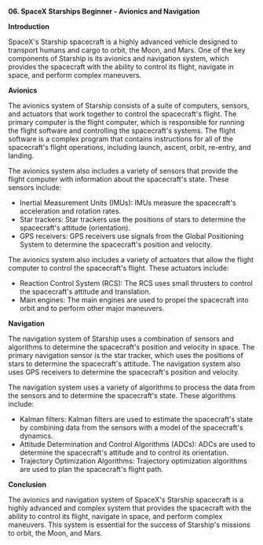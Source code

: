 **06. SpaceX Starships Beginner - Avionics and Navigation**

**Introduction**

SpaceX's Starship spacecraft is a highly advanced vehicle designed to transport humans and cargo to orbit, the Moon, and Mars. One of the key components of Starship is its avionics and navigation system, which provides the spacecraft with the ability to control its flight, navigate in space, and perform complex maneuvers.

**Avionics**

The avionics system of Starship consists of a suite of computers, sensors, and actuators that work together to control the spacecraft's flight. The primary computer is the flight computer, which is responsible for running the flight software and controlling the spacecraft's systems. The flight software is a complex program that contains instructions for all of the spacecraft's flight operations, including launch, ascent, orbit, re-entry, and landing.

The avionics system also includes a variety of sensors that provide the flight computer with information about the spacecraft's state. These sensors include:

* Inertial Measurement Units (IMUs): IMUs measure the spacecraft's acceleration and rotation rates.
* Star trackers: Star trackers use the positions of stars to determine the spacecraft's attitude (orientation).
* GPS receivers: GPS receivers use signals from the Global Positioning System to determine the spacecraft's position and velocity.

The avionics system also includes a variety of actuators that allow the flight computer to control the spacecraft's flight. These actuators include:

* Reaction Control System (RCS): The RCS uses small thrusters to control the spacecraft's attitude and translation.
* Main engines: The main engines are used to propel the spacecraft into orbit and to perform other major maneuvers.

**Navigation**

The navigation system of Starship uses a combination of sensors and algorithms to determine the spacecraft's position and velocity in space. The primary navigation sensor is the star tracker, which uses the positions of stars to determine the spacecraft's attitude. The navigation system also uses GPS receivers to determine the spacecraft's position and velocity.

The navigation system uses a variety of algorithms to process the data from the sensors and to determine the spacecraft's state. These algorithms include:

* Kalman filters: Kalman filters are used to estimate the spacecraft's state by combining data from the sensors with a model of the spacecraft's dynamics.
* Attitude Determination and Control Algorithms (ADCs): ADCs are used to determine the spacecraft's attitude and to control its orientation.
* Trajectory Optimization Algorithms: Trajectory optimization algorithms are used to plan the spacecraft's flight path.

**Conclusion**

The avionics and navigation system of SpaceX's Starship spacecraft is a highly advanced and complex system that provides the spacecraft with the ability to control its flight, navigate in space, and perform complex maneuvers. This system is essential for the success of Starship's missions to orbit, the Moon, and Mars.
